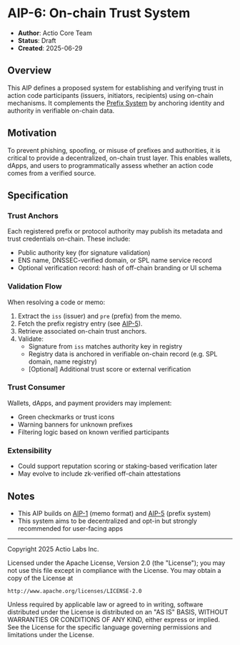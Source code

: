# AIP-6: On-chain Trust System

- **Author**: Actio Core Team  
- **Status**: Draft  
- **Created**: 2025-06-29

## Overview

This AIP defines a proposed system for establishing and verifying trust in action code participants (issuers, initiators, recipients) using on-chain mechanisms. It complements the [Prefix System](./aip-5.md) by anchoring identity and authority in verifiable on-chain data.

## Motivation

To prevent phishing, spoofing, or misuse of prefixes and authorities, it is critical to provide a decentralized, on-chain trust layer. This enables wallets, dApps, and users to programmatically assess whether an action code comes from a verified source.

## Specification

### Trust Anchors

Each registered prefix or protocol authority may publish its metadata and trust credentials on-chain. These include:

- Public authority key (for signature validation)
- ENS name, DNSSEC-verified domain, or SPL name service record
- Optional verification record: hash of off-chain branding or UI schema

### Validation Flow

When resolving a code or memo:
1. Extract the `iss` (issuer) and `pre` (prefix) from the memo.
2. Fetch the prefix registry entry (see [AIP-5](./aip-5.md)).
3. Retrieve associated on-chain trust anchors.
4. Validate:
   - Signature from `iss` matches authority key in registry
   - Registry data is anchored in verifiable on-chain record (e.g. SPL domain, name registry)
   - [Optional] Additional trust score or external verification

### Trust Consumer

Wallets, dApps, and payment providers may implement:
- Green checkmarks or trust icons
- Warning banners for unknown prefixes
- Filtering logic based on known verified participants

### Extensibility

- Could support reputation scoring or staking-based verification later
- May evolve to include zk-verified off-chain attestations

## Notes

- This AIP builds on [AIP-1](./aip-1.md) (memo format) and [AIP-5](./aip-5.md) (prefix system)
- This system aims to be decentralized and opt-in but strongly recommended for user-facing apps

---

Copyright 2025 Actio Labs Inc.

Licensed under the Apache License, Version 2.0 (the "License");
you may not use this file except in compliance with the License.
You may obtain a copy of the License at

    http://www.apache.org/licenses/LICENSE-2.0

Unless required by applicable law or agreed to in writing, software
distributed under the License is distributed on an "AS IS" BASIS,
WITHOUT WARRANTIES OR CONDITIONS OF ANY KIND, either express or implied.
See the License for the specific language governing permissions and
limitations under the License.